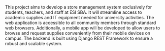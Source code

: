 
This project aims to develop a store management system exclusively for students, teachers, and staff at ESI SBA. It will streamline access to academic supplies and IT equipment needed for university activities. The web application is accessible to all community members through standard web browsers. Additionally, a mobile app will be developed to allow users to browse and request supplies conveniently from their mobile devices on campus. The backend is built using Django REST Framework to ensure a robust and scalable system.

